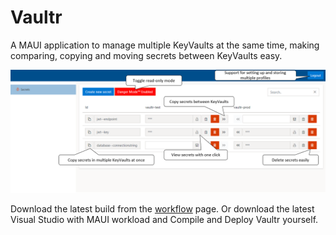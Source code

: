 # Vaultr
A MAUI application to manage multiple KeyVaults at the same time, making comparing, copying and moving secrets between KeyVaults easy.

![Vaultr](readme.png)

Download the latest build from the [workflow](https://github.com/ThomasBleijendaal/Vaultr/actions) page. Or download the latest Visual Studio
with MAUI workload and Compile and Deploy Vaultr yourself. 